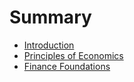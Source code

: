 # Summary

* [Introduction](README.md)
* [Principles of Economics](principlesofeconomics.md)
* [Finance Foundations](finance-foundations.md)


